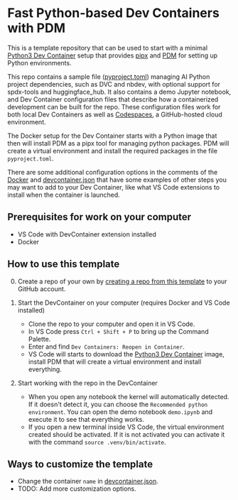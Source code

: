 # Fast Python-based Dev Containers with PDM

This is a template repository that can be used to start with a minimal [Python3 Dev Container](https://github.com/devcontainers/images/tree/main/src/python) setup that provides [pipx](https://pypa.github.io/pipx/) and  [PDM](https://pdm.fming.dev/) for setting up Python environments.

This repo contains a sample file ([pyproject.toml](pyproject.toml)) managing AI Python project dependencies, such as DVC and nbdev, with optional support for spdx-tools and huggingface_hub. It also contains a demo Jupyter notebook, and Dev Container configuration files that describe how a containerized development can be built for the repo.
These configuration files work for both local Dev Containers as well as [Codespaces](https://github.com/features/codespaces), a GitHub-hosted cloud environment.

The Docker setup for the Dev Container starts with a Python image that then will install PDM as a pipx tool for managing python packages. PDM will create a virtual environment and install the required packages in the file `pyproject.toml`.

There are some additional configuration options in the comments of the [Docker](.devcontainer/Dockerfile) and [devcontainer.json](.devcontainer/devcontainer.json) that have some examples of other steps you may want to add to your Dev Container, like what VS Code extensions to install when the container is launched.

## Prerequisites for work on your computer

- VS Code with DevContainer extension installed
- Docker

## How to use this template

0. Create a repo of your own by [creating a repo from this template](https://docs.github.com/en/repositories/creating-and-managing-repositories/creating-a-repository-from-a-template) to your GitHub account.

1. Start the DevContainer on your computer (requires Docker and VS Code installed)
    - Clone the repo to your computer and open it in VS Code.
    - In VS Code press `Ctrl + Shift + P` to bring up the Command Palette.
    - Enter and find `Dev Containers: Reopen in Container`.
    - VS Code will starts to download the [Python3 Dev Container](https://github.com/microsoft/vscode-dev-containers/tree/main/containers/python-3) image, install PDM that will create a virtual environment and install everything.

2. Start working with the repo in the DevContainer
    - When you open any notebook the kernel will automatically detected. If it doesn't detect it, you can choose the `Recommended python environment`. You can open the demo notebook `demo.ipynb` and execute it to see that everything works.
    - If you open a new terminal inside VS Code, the virtual environment created should be activated. If it is not activated you can activate it with the command `source .venv/bin/activate`.

## Ways to customize the template

- Change the container `name` in [devcontainer.json](.devcontainer/devcontainer.json).
- TODO: Add more customization options.
